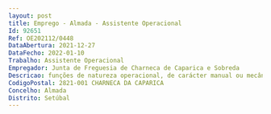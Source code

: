 ```yaml
--- 
layout: post
title: Emprego - Almada - Assistente Operacional
Id: 92651
Ref: OE202112/0448
DataAbertura: 2021-12-27
DataFecho: 2022-01-10
Trabalho: Assistente Operacional
Empregador: Junta de Freguesia de Charneca de Caparica e Sobreda
Descricao: funções de natureza operacional, de carácter manual ou mecânica, enquadradas em diretrizes bem definidas e com grau de complexidade variáveis. Execução de tarefas de montagem, transformação e reparação as quais exigem esforço físico e conhecimentos práticos nas seguintes áreas  jardinagem, carpintaria e outras, indispensáveis ao bom funcionamento do Sector. Responsabilidade pelos equipamentos sob sua guarda e pela sua correta utilização, procedendo, quando necessário à manutenção e reparação dos mesmos.
CodigoPostal: 2821-001 CHARNECA DA CAPARICA
Concelho: Almada
Distrito: Setúbal
--- 
```

